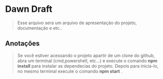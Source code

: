 # Dawn Draft

>Esse arquivo sera um arquivo de apresentação do projeto, documentação e etc..

## Anotações
> Se você estiver acessando o projeto apartir de um clone do github, abra um terminal (cmd,powershell, etc...) e execute o comando **npm install** para instalar as dependecias do projeto. Depois para inicia-lo, no mesmo terminal execute o comando **npm start** .
